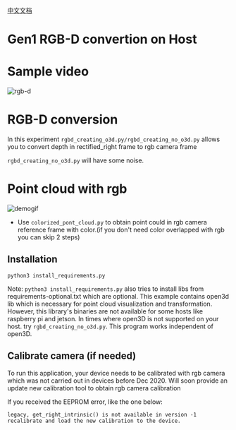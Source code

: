 [中文文档](README.zh-CN.md)

# Gen1 RGB-D convertion on Host

# Sample video
![rgb-d](https://media.giphy.com/media/SnW9p4r3feMQGOmayy/giphy.gif)

# RGB-D conversion

In this experiment `rgbd_creating_o3d.py/rgbd_creating_no_o3d.py` allows you to convert depth in rectified_right frame to rgb camera frame

`rgbd_creating_no_o3d.py` will have some noise.

# Point cloud with rgb 
![demogif](https://media.giphy.com/media/UeAlkPpeHaxItO0NJ6/giphy.gif)


 - Use `colorized_pont_cloud.py` to obtain point could in rgb camera reference frame with color.(if you don't need color overlapped with rgb you can skip 2 steps)

## Installation

```
python3 install_requirements.py
```
Note: `python3 install_requirements.py` also tries to install libs from requirements-optional.txt which are optional. This example contains open3d lib which is necessary for point cloud visualization and transformation. However, this library's binaries are not available for some hosts like raspberry pi and jetson. 
In times where open3D is not supported on your host. try  `rgbd_creating_no_o3d.py`. This program works independent of open3D.


## Calibrate camera (if needed)

To run this application, your device needs to be calibrated with rgb camera which was not carried out in devices before Dec 2020. Will soon provide an update new calibration tool to obtain rgb camera calibration

If you received the EEPROM error, like the one below:



```
legacy, get_right_intrinsic() is not available in version -1
recalibrate and load the new calibration to the device. 
```

